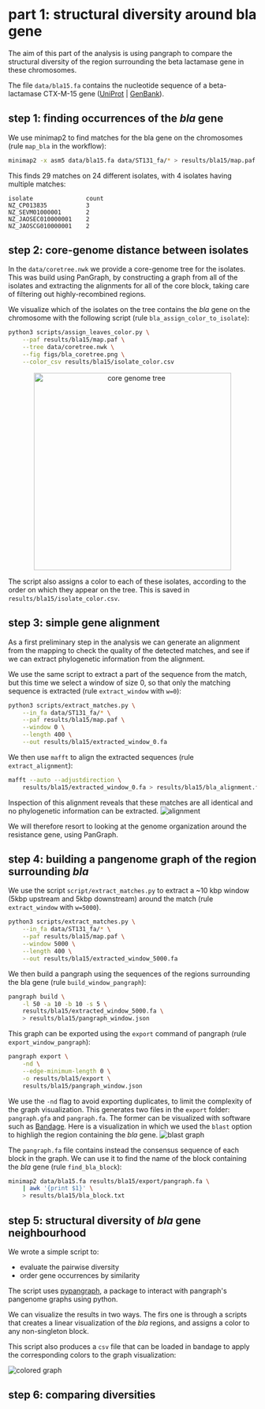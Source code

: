 # part 1: structural diversity around bla gene

The aim of this part of the analysis is using pangraph to compare the structural diversity of the region surrounding the beta lactamase gene in these chromosomes.

The file `data/bla15.fa` contains the nucleotide sequence of a beta-lactamase CTX-M-15 gene ([UniProt](https://www.uniprot.org/uniprotkb/G8FPM5) | [GenBank](https://www.ncbi.nlm.nih.gov/nuccore/JN019833)).

## step 1: finding occurrences of the _bla_ gene

We use minimap2 to find matches for the bla gene on the chromosomes (rule `map_bla` in the workflow):
```bash
minimap2 -x asm5 data/bla15.fa data/ST131_fa/* > results/bla15/map.paf
```

This finds 29 matches on 24 different isolates, with 4 isolates having multiple matches:
```
isolate               count
NZ_CP013835           3
NZ_SEVM01000001       2
NZ_JAOSEC010000001    2
NZ_JAOSCG010000001    2
```

## step 2: core-genome distance between isolates

In the `data/coretree.nwk` we provide a core-genome tree for the isolates. This was build using PanGraph, by constructing a graph from all of the isolates and extracting the alignments for all of the core block, taking care of filtering out highly-recombined regions.

We visualize which of the isolates on the tree contains the _bla_ gene on the chromosome with the following script (rule `bla_assign_color_to_isolate`):
```bash
python3 scripts/assign_leaves_color.py \
    --paf results/bla15/map.paf \
    --tree data/coretree.nwk \
    --fig figs/bla_coretree.png \
    --color_csv results/bla15/isolate_color.csv
```
<p align="center">
    <img src="assets/bla_coretree.png" alt="core genome tree" width=400px>
</p>

The script also assigns a color to each of these isolates, according to the order on which they appear on the tree. This is saved in `results/bla15/isolate_color.csv`.

## step 3: simple gene alignment

As a first preliminary step in the analysis we can generate an alignment from the mapping to check the quality of the detected matches, and see if we can extract phylogenetic information from the alignment.

We use the same script to extract a part of the sequence from the match, but this time we select a window of size 0, so that only the matching sequence is extracted (rule `extract_window` with `w=0`):
```bash
python3 scripts/extract_matches.py \
    --in_fa data/ST131_fa/* \
    --paf results/bla15/map.paf \
    --window 0 \
    --length 400 \
    --out results/bla15/extracted_window_0.fa
```

We then use `mafft` to align the extracted sequences (rule `extract_alignment`):
```bash
mafft --auto --adjustdirection \
    results/bla15/extracted_window_0.fa > results/bla15/bla_alignment.fa
```

Inspection of this alignment reveals that these matches are all identical and no phylogenetic information can be extracted.
![alignment](assets/bla_alignment.png)

We will therefore resort to looking at the genome organization around the resistance gene, using PanGraph.

## step 4: building a pangenome graph of the region surrounding _bla_

We use the script `script/extract_matches.py` to extract a ~10 kbp window (5kbp upstream and 5kbp downstream) around the match (rule `extract_window` with `w=5000`).
```bash
python3 scripts/extract_matches.py \
    --in_fa data/ST131_fa/* \
    --paf results/bla15/map.paf \
    --window 5000 \
    --length 400 \
    --out results/bla15/extracted_window_5000.fa
```

We then build a pangraph using the sequences of the regions surrounding the bla gene (rule `build_window_pangraph`):
```bash
pangraph build \
    -l 50 -a 10 -b 10 -s 5 \
    results/bla15/extracted_window_5000.fa \
    > results/bla15/pangraph_window.json 
```

This graph can be exported using the `export` command of pangraph (rule `export_window_pangraph`):
```bash
pangraph export \
    -nd \
    --edge-minimum-length 0 \
    -o results/bla15/export \
    results/bla15/pangraph_window.json 
```

We use the `-nd` flag to avoid exporting duplicates, to limit the complexity of the graph visualization.
This generates two files in the `export` folder: `pangraph.gfa` and `pangraph.fa`.
The former can be visualized with software such as [Bandage](https://rrwick.github.io/Bandage/). Here is a visualization in which we used the `blast` option to highligh the region containing the _bla_ gene.
![blast graph](assets/graph_blast.png)

The `pangraph.fa` file contains instead the consensus sequence of each block in the graph. We can use it to find the name of the block containing the _bla_ gene (rule `find_bla_block`):
```bash
minimap2 data/bla15.fa results/bla15/export/pangraph.fa \
    | awk '{print $1}' \
    > results/bla15/bla_block.txt
```

## step 5: structural diversity of _bla_ gene neighbourhood

We wrote a simple script to:
- evaluate the pairwise diversity
- order gene occurrences by similarity

The script uses [pypangraph](https://github.com/mmolari/pypangraph), a package to interact with pangraph's pangenome graphs using python.

We can visualize the results in two ways. The firs one is through a scripts that creates a linear visualization of the _bla_ regions, and assigns a color to any non-singleton block.

This script also produces a `csv` file that can be loaded in bandage to apply the corresponding colors to the graph visualization:

![colored graph](assets/graph.png)

## step 6: comparing diversities
